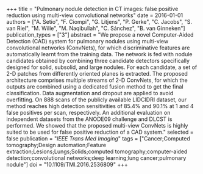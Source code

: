 +++
title = "Pulmonary nodule detection in CT images: false positive reduction using multi-view convolutional networks"
date = 2016-01-01
authors = ["A. Setio", "F. Ciompi", "G. Litjens", "P. Gerke", "C. Jacobs", "S. van Riel", "M. Wille", "M. Naqibullah", "C. Sánchez", "B. van Ginneken"]
publication_types = ["3"]
abstract = "We propose a novel Computer-Aided Detection (CAD) system for pulmonary nodules using multi-view convolutional networks (ConvNets), for which discriminative features are automatically learnt from the training data. The network is fed with nodule candidates obtained by combining three candidate detectors specifically designed for solid, subsolid, and large nodules. For each candidate, a set of 2-D patches from differently oriented planes is extracted. The proposed architecture comprises multiple streams of 2-D ConvNets, for which the outputs are combined using a dedicated fusion method to get the final classification. Data augmentation and dropout are applied to avoid overfitting. On 888 scans of the publicly available LIDCIDRI dataset, our method reaches high detection sensitivities of 85.4% and 90.1% at 1 and 4 false positives per scan, respectively. An additional evaluation on independent datasets from the ANODE09 challenge and DLCST is performed. We showed that the proposed multi-view ConvNets is highly suited to be used for false positive reduction of a CAD system."
selected = false
publication = "*IEEE Trans Med Imaging*"
tags = ["Cancer;Computed tomography;Design automation;Feature extraction;Lesions;Lungs;Solids;computed tomography;computer-aided detection;convolutional networks;deep learning;lung cancer;pulmonary nodule"]
doi = "10.1109/TMI.2016.2536809"
+++


